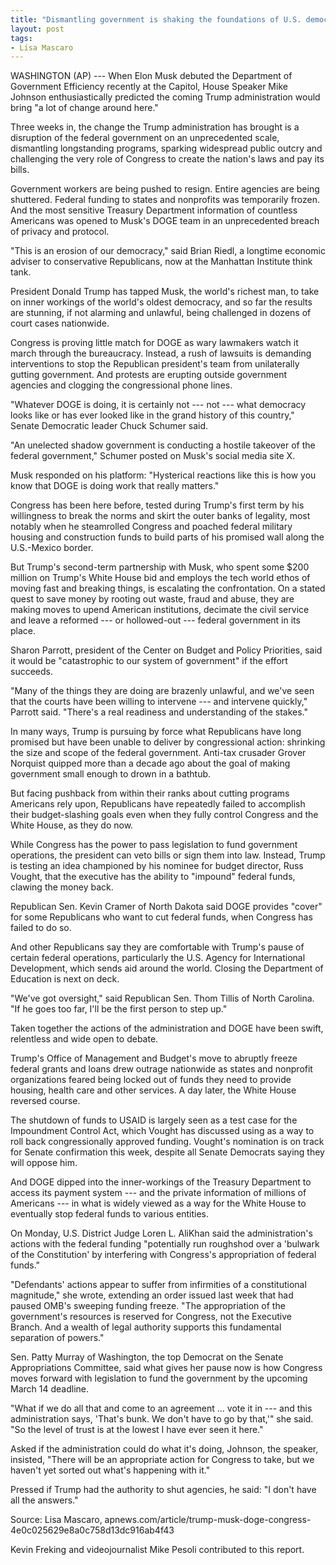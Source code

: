 ```yaml
---
title: "Dismantling government is shaking the foundations of U.S. democracy"
layout: post
tags:
- Lisa Mascaro
---
```


WASHINGTON (AP) --- When Elon Musk debuted the Department of Government Efficiency recently at the Capitol, House Speaker Mike Johnson enthusiastically predicted the coming Trump administration would bring "a lot of change around here."

Three weeks in, the change the Trump administration has brought is a disruption of the federal government on an unprecedented scale, dismantling longstanding programs, sparking widespread public outcry and challenging the very role of Congress to create the nation's laws and pay its bills.

Government workers are being pushed to resign. Entire agencies are being shuttered. Federal funding to states and nonprofits was temporarily frozen. And the most sensitive Treasury Department information of countless Americans was opened to Musk's DOGE team in an unprecedented breach of privacy and protocol.

"This is an erosion of our democracy," said Brian Riedl, a longtime economic adviser to conservative Republicans, now at the Manhattan Institute think tank.

President Donald Trump has tapped Musk, the world's richest man, to take on inner workings of the world's oldest democracy, and so far the results are stunning, if not alarming and unlawful, being challenged in dozens of court cases nationwide.

Congress is proving little match for DOGE as wary lawmakers watch it march through the bureaucracy. Instead, a rush of lawsuits is demanding interventions to stop the Republican president's team from unilaterally gutting government. And protests are erupting outside government agencies and clogging the congressional phone lines.

"Whatever DOGE is doing, it is certainly not --- not --- what democracy looks like or has ever looked like in the grand history of this country," Senate Democratic leader Chuck Schumer said.

"An unelected shadow government is conducting a hostile takeover of the federal government," Schumer posted on Musk's social media site X.

Musk responded on his platform: "Hysterical reactions like this is how you know that DOGE is doing work that really matters."

Congress has been here before, tested during Trump's first term by his willingness to break the norms and skirt the outer banks of legality, most notably when he steamrolled Congress and poached federal military housing and construction funds to build parts of his promised wall along the U.S.-Mexico border.

But Trump's second-term partnership with Musk, who spent some $200 million on Trump's White House bid and employs the tech world ethos of moving fast and breaking things, is escalating the confrontation. On a stated quest to save money by rooting out waste, fraud and abuse, they are making moves to upend American institutions, decimate the civil service and leave a reformed --- or hollowed-out --- federal government in its place.

Sharon Parrott, president of the Center on Budget and Policy Priorities, said it would be "catastrophic to our system of government" if the effort succeeds.

"Many of the things they are doing are brazenly unlawful, and we've seen that the courts have been willing to intervene --- and intervene quickly," Parrott said. "There's a real readiness and understanding of the stakes."

In many ways, Trump is pursuing by force what Republicans have long promised but have been unable to deliver by congressional action: shrinking the size and scope of the federal government. Anti-tax crusader Grover Norquist quipped more than a decade ago about the goal of making government small enough to drown in a bathtub.

But facing pushback from within their ranks about cutting programs Americans rely upon, Republicans have repeatedly failed to accomplish their budget-slashing goals even when they fully control Congress and the White House, as they do now.

While Congress has the power to pass legislation to fund government operations, the president can veto bills or sign them into law. Instead, Trump is testing an idea championed by his nominee for budget director, Russ Vought, that the executive has the ability to "impound" federal funds, clawing the money back.

Republican Sen. Kevin Cramer of North Dakota said DOGE provides "cover" for some Republicans who want to cut federal funds, when Congress has failed to do so.

And other Republicans say they are comfortable with Trump's pause of certain federal operations, particularly the U.S. Agency for International Development, which sends aid around the world. Closing the Department of Education is next on deck.

"We've got oversight," said Republican Sen. Thom Tillis of North Carolina. "If he goes too far, I'll be the first person to step up."

Taken together the actions of the administration and DOGE have been swift, relentless and wide open to debate.

Trump's Office of Management and Budget's move to abruptly freeze federal grants and loans drew outrage nationwide as states and nonprofit organizations feared being locked out of funds they need to provide housing, health care and other services. A day later, the White House reversed course.

The shutdown of funds to USAID is largely seen as a test case for the Impoundment Control Act, which Vought has discussed using as a way to roll back congressionally approved funding. Vought's nomination is on track for Senate confirmation this week, despite all Senate Democrats saying they will oppose him.

And DOGE dipped into the inner-workings of the Treasury Department to access its payment system --- and the private information of millions of Americans --- in what is widely viewed as a way for the White House to eventually stop federal funds to various entities.

On Monday, U.S. District Judge Loren L. AliKhan said the administration's actions with the federal funding "potentially run roughshod over a 'bulwark of the Constitution' by interfering with Congress's appropriation of federal funds."

"Defendants' actions appear to suffer from infirmities of a constitutional magnitude," she wrote, extending an order issued last week that had paused OMB's sweeping funding freeze. "The appropriation of the government's resources is reserved for Congress, not the Executive Branch. And a wealth of legal authority supports this fundamental separation of powers."

Sen. Patty Murray of Washington, the top Democrat on the Senate Appropriations Committee, said what gives her pause now is how Congress moves forward with legislation to fund the government by the upcoming March 14 deadline.

"What if we do all that and come to an agreement ... vote it in --- and this administration says, 'That's bunk. We don't have to go by that,'" she said. "So the level of trust is at the lowest I have ever seen it here."

Asked if the administration could do what it's doing, Johnson, the speaker, insisted, "There will be an appropriate action for Congress to take, but we haven't yet sorted out what's happening with it."

Pressed if Trump had the authority to shut agencies, he said: "I don't have all the answers."

Source: Lisa Mascaro, apnews.com/article/trump-musk-doge-congress-4e0c025629e8a0c758d13dc916ab4f43

Kevin Freking and videojournalist Mike Pesoli contributed to this report.
